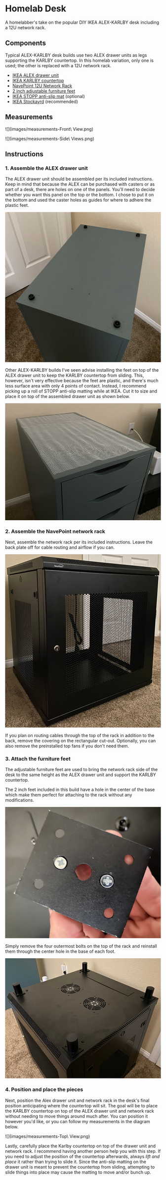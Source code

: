 # Homelab Desk

A homelabber's take on the popular DIY IKEA ALEX-KARLBY desk including a 12U network rack.

## Components

Typical ALEX-KARLBY desk builds use two ALEX drawer units as legs supporting the KARLBY countertop. In this homelab variation, only one is used; the other is replaced with a 12U network rack.

- [IKEA ALEX drawer unit](https://www.ikea.com/us/en/p/alex-drawer-unit-gray-turquoise-30483799/)
- [IKEA KARLBY countertop](https://www.ikea.com/us/en/p/karlby-countertop-walnut-veneer-50335208/)
- [NavePoint 12U Network Rack](https://navepoint.com/navepoint-12u-600mm-depth-wallmount-networking-perforated-cabinet-pro-series/)
- [2 inch adjustable furniture feet](https://www.amazon.com/dp/B092884B9G/ref=cm_sw_em_r_mt_dp_D365HPTV2TWYZDB7A4S8)
- [IKEA STOPP anti-slip mat](https://www.ikea.com/us/en/p/stopp-anti-slip-underlay-80227877/) (optional)
- [IKEA Stockayrd](https://www.ikea.com/us/en/p/stockaryd-wood-treatment-oil-indoor-use-20240462/) (recommended)

## Measurements

![](images/measurements-Front\ View.png)

![](images/measurements-Side\ Views.png)

## Instructions

### 1. Assemble the ALEX drawer unit

The ALEX drawer unit should be assembled per its included instructions. Keep in mind that because the ALEX can be purchased with casters or as part of a desk, there are holes on one of the panels. You'll need to decide whether you want this panel on the top or the bottom. I chose to put it on the bottom and used the caster holes as guides for where to adhere the plastic feet.

![](images/IMG_1170.JPG)

Other ALEX-KARLBY builds I've seen advise installing the feet on top of the ALEX drawer unit to keep the KARLBY countertop from sliding. This, however, isn't very effective because the feet are plastic, and there's much less surface area with only 4 points of contact. Instead, I recommend picking up a roll of STOPP anti-slip matting while at IKEA. Cut it to size and place it on top of the assembled drawer unit as shown below.

![](images/IMG_1175.JPG)

### 2. Assemble the NavePoint network rack

Next, assemble the network rack per its included instructions. Leave the back plate off for cable routing and airflow if you can.

![](images/IMG_1114.JPG)

If you plan on routing cables through the top of the rack in addition to the back, remove the covering on the rectangular cut-out. Optionally, you can also remove the preinstalled top fans if you don't need them.

### 3. Attach the furniture feet

The adjustable furniture feet are used to bring the network rack side of the desk to the same height as the ALEX drawer unit and support the KARLBY countertop.

The 2 inch feet included in this build have a hole in the center of the base which make them perfect for attaching to the rack without any modifications.

![](images/IMG_1123.JPG)

Simply remove the four outermost bolts on the top of the rack and reinstall them through the center hole in the base of each foot.

![](images/IMG_1124.JPG)

### 4. Position and place the pieces

Next, position the Alex drawer unit and network rack in the desk's final position anticipating where the countertop will sit. The goal will be to place the KARLBY countertop on top of the ALEX drawer unit and network rack without needing to move things around much after. You can position it however you'd like, or you can follow my measurements in the diagram below.

![](images/measurements-Top\ View.png)

Lastly, carefully place the Karlby countertop on top of the drawer unit and network rack. I recommend having another person help you with this step. If you need to adjust the position of the countertop afterwards, always *lift and place* it rather than trying to slide it. Since the anti-slip matting on the drawer unit is meant to prevent the countertop from sliding, attempting to slide things into place may cause the matting to move and/or bunch up.
